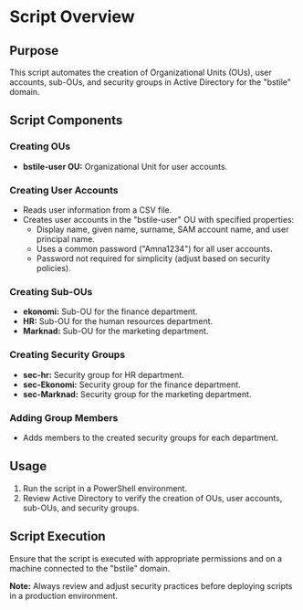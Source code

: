 # Script Overview

## Purpose
This script automates the creation of Organizational Units (OUs), user accounts, sub-OUs, and security groups in Active Directory for the "bstile" domain.

## Script Components

### Creating OUs
- **bstile-user OU:** Organizational Unit for user accounts.

### Creating User Accounts
- Reads user information from a CSV file.
- Creates user accounts in the "bstile-user" OU with specified properties:
  - Display name, given name, surname, SAM account name, and user principal name.
  - Uses a common password ("Amna1234") for all user accounts.
  - Password not required for simplicity (adjust based on security policies).

### Creating Sub-OUs
- **ekonomi:** Sub-OU for the finance department.
- **HR:** Sub-OU for the human resources department.
- **Marknad:** Sub-OU for the marketing department.

### Creating Security Groups
- **sec-hr:** Security group for HR department.
- **sec-Ekonomi:** Security group for the finance department.
- **sec-Marknad:** Security group for the marketing department.

### Adding Group Members
- Adds members to the created security groups for each department.

## Usage
1. Run the script in a PowerShell environment.
2. Review Active Directory to verify the creation of OUs, user accounts, sub-OUs, and security groups.

## Script Execution
Ensure that the script is executed with appropriate permissions and on a machine connected to the "bstile" domain.

**Note:** Always review and adjust security practices before deploying scripts in a production environment.
